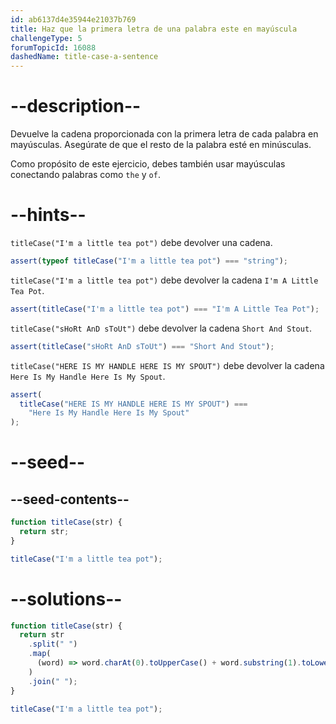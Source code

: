 ```yaml
---
id: ab6137d4e35944e21037b769
title: Haz que la primera letra de una palabra este en mayúscula
challengeType: 5
forumTopicId: 16088
dashedName: title-case-a-sentence
---
```


# --description--

Devuelve la cadena proporcionada con la primera letra de cada palabra en mayúsculas. Asegúrate de que el resto de la palabra esté en minúsculas.

Como propósito de este ejercicio, debes también usar mayúsculas conectando palabras como `the` y `of`.

# --hints--

`titleCase("I'm a little tea pot")` debe devolver una cadena.

```js
assert(typeof titleCase("I'm a little tea pot") === "string");
```

`titleCase("I'm a little tea pot")` debe devolver la cadena `I'm A Little Tea Pot`.

```js
assert(titleCase("I'm a little tea pot") === "I'm A Little Tea Pot");
```

`titleCase("sHoRt AnD sToUt")` debe devolver la cadena `Short And Stout`.

```js
assert(titleCase("sHoRt AnD sToUt") === "Short And Stout");
```

`titleCase("HERE IS MY HANDLE HERE IS MY SPOUT")` debe devolver la cadena `Here Is My Handle Here Is My Spout`.

```js
assert(
  titleCase("HERE IS MY HANDLE HERE IS MY SPOUT") ===
    "Here Is My Handle Here Is My Spout"
);
```

# --seed--

## --seed-contents--

```js
function titleCase(str) {
  return str;
}

titleCase("I'm a little tea pot");
```

# --solutions--

```js
function titleCase(str) {
  return str
    .split(" ")
    .map(
      (word) => word.charAt(0).toUpperCase() + word.substring(1).toLowerCase()
    )
    .join(" ");
}

titleCase("I'm a little tea pot");
```
